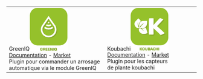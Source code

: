 | | | | | | |
|--- | --- | --- | --- | --- | ---
|GreenIQ<img src="greeniq/greeniq_icon.png" width="100" /><br>[Documentation](greeniq/index.md) - [Market](https://market.jeedom.com/index.php?v=d&p=market_display&id=1717)<br/>Plugin pour commander un arrosage automatique via le module GreenIQ|Koubachi<img src="koubachi/koubachi_icon.png" width="100" /><br>[Documentation](koubachi/index.md) - [Market](https://market.jeedom.com/index.php?v=d&p=market_display&id=1012)<br/>Plugin pour les capteurs de plante koubachi